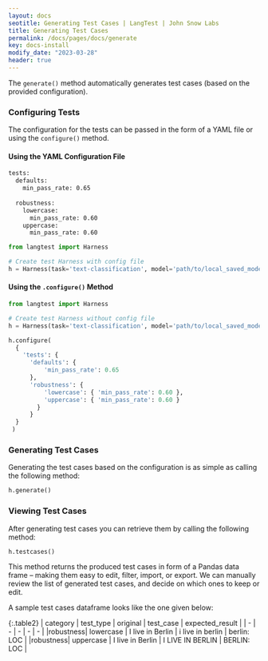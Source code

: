 ```yaml
---
layout: docs
seotitle: Generating Test Cases | LangTest | John Snow Labs
title: Generating Test Cases
permalink: /docs/pages/docs/generate
key: docs-install
modify_date: "2023-03-28"
header: true
---
```


<div class="main-docs" markdown="1"><div class="h3-box" markdown="1">

The `generate()` method automatically generates test cases (based on the provided configuration). 

### Configuring Tests

The configuration for the tests can be passed in the form of a YAML file or using the `configure()` method.

#### Using the YAML Configuration File

```bash 
tests:
  defaults:
    min_pass_rate: 0.65     
    
  robustness:
    lowercase:
      min_pass_rate: 0.60
    uppercase:
      min_pass_rate: 0.60
```

```python
from langtest import Harness

# Create test Harness with config file
h = Harness(task='text-classification', model='path/to/local_saved_model', hub='spacy', data='test.csv', config='config.yml')
```

#### Using the `.configure()` Method

```python
from langtest import Harness

# Create test Harness without config file
h = Harness(task='text-classification', model='path/to/local_saved_model', hub='spacy', data='test.csv')

h.configure(
  {
    'tests': {
      'defaults': {
          'min_pass_rate': 0.65
      },
      'robustness': {
          'lowercase': { 'min_pass_rate': 0.60 }, 
          'uppercase': { 'min_pass_rate': 0.60 }
        }
      }
  }
 )
```

</div><div class="h3-box" markdown="1">

### Generating Test Cases

Generating the test cases based on the configuration is as simple as calling the following method:

```python
h.generate()
```

</div><div class="h3-box" markdown="1">

### Viewing Test Cases

After generating test cases you can retrieve them by calling the following method: 

```python
h.testcases()
```

This method returns the produced test cases in form of a Pandas data frame – making them easy to edit, filter, import, or export. We can manually review the list of generated test cases, and decide on which ones to keep or edit. 

A sample test cases dataframe looks like the one given below:

{:.table2}
| category  | test_type |  original | test_case | expected_result | 
| - | - | - | - | - |
|robustness| lowercase | I live in Berlin | i live in berlin | berlin: LOC |
|robustness| uppercase | I live in Berlin | I LIVE IN BERLIN | BERLIN: LOC |


</div></div>